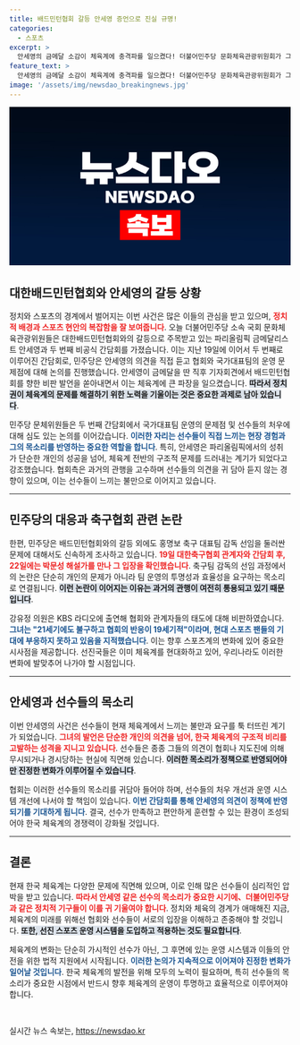 ```yaml
---
title: 배드민턴협회 갈등 안세영 증언으로 진실 규명!
categories:
  - 스포츠
excerpt: >
  안세영의 금메달 소감이 체육계에 충격파를 일으켰다! 더불어민주당 문화체육관광위원회가 그녀와의 간담회를 통해 대한배드민턴협회와의 갈등을 심도 있게 논의했다. 과연 배드민턴의 미래는 어떻게 될까?
feature_text: >
  안세영의 금메달 소감이 체육계에 충격파를 일으켰다! 더불어민주당 문화체육관광위원회가 그녀와의 간담회를 통해 대한배드민턴협회와의 갈등을 심도 있게 논의했다. 과연 배드민턴의 미래는 어떻게 될까?
image: '/assets/img/newsdao_breakingnews.jpg'
---
```


<p><img src="/assets/img/newsdao_breakingnews.jpg" alt="koreaapp 속보" /></p>

<h2 data-ke-size="size26">대한배드민턴협회와 안세영의 갈등 상황</h2>

<p data-ke-size="size16">정치와 스포츠의 경계에서 벌어지는 이번 사건은 많은 이들의 관심을 받고 있으며, <b><span style="color: #ee2323;">정치적 배경과 스포츠 현안의 복잡함을 잘 보여줍니다</span></b>. 오늘 더불어민주당 소속 국회 문화체육관광위원들은 대한배드민턴협회와의 갈등으로 주목받고 있는 파리올림픽 금메달리스트 안세영과 두 번째 비공식 간담회를 가졌습니다. 이는 지난 19일에 이어서 두 번째로 이루어진 간담회로, 민주당은 안세영의 의견을 직접 듣고 협회와 국가대표팀의 운영 문제점에 대해 논의를 진행했습니다. 안세영이 금메달을 딴 직후 기자회견에서 배드민턴협회를 향한 비판 발언을 쏟아내면서 이는 체육계에 큰 파장을 일으켰습니다. <b><span style="background-color: #21538527;">따라서 정치권이 체육계의 문제를 해결하기 위한 노력을 기울이는 것은 중요한 과제로 남아 있습니다</span></b>.</p>

<p data-ke-size="size16">민주당 문체위원들은 두 번째 간담회에서 국가대표팀 운영의 문제점 및 선수들의 처우에 대해 심도 있는 논의를 이어갔습니다. <b><span style="color: #1a5490;">이러한 자리는 선수들이 직접 느끼는 현장 경험과 그의 목소리를 반영하는 중요한 역할을 합니다</span></b>. 특히, 안세영은 파리올림픽에서의 성취가 단순한 개인의 성공을 넘어, 체육계 전반의 구조적 문제를 드러내는 계기가 되었다고 강조했습니다. 협회측은 과거의 관행을 고수하며 선수들의 의견을 귀 담아 듣지 않는 경향이 있으며, 이는 선수들이 느끼는 불만으로 이어지고 있습니다.</p>

<hr>

<h2 data-ke-size="size26">민주당의 대응과 축구협회 관련 논란</h2>

<p data-ke-size="size16">한편, 민주당은 배드민턴협회와의 갈등 외에도 홍명보 축구 대표팀 감독 선임을 둘러싼 문제에 대해서도 신속하게 조사하고 있습니다. <b><span style="color: #ee2323;">19일 대한축구협회 관계자와 간담회 후, 22일에는 박문성 해설가를 만나 그 입장을 확인했습니다</span></b>. 축구팀 감독의 선임 과정에서의 논란은 단순히 개인의 문제가 아니라 팀 운영의 투명성과 효율성을 요구하는 목소리로 연결됩니다. <b><span style="background-color: #21538527;">이런 논란이 이어지는 이유는 과거의 관행이 여전히 통용되고 있기 때문입니다</span></b>.</p>

<p data-ke-size="size16">강유정 의원은 KBS 라디오에 출연해 협회와 관계자들의 태도에 대해 비판하였습니다. <b><span style="color: #1a5490;">그녀는 "21세기에도 불구하고 협회의 반응이 19세기적"이라며, 현대 스포츠 팬들의 기대에 부응하지 못하고 있음을 지적했습니다</span></b>. 이는 향후 스포츠계의 변화에 있어 중요한 시사점을 제공합니다. 선진국들은 이미 체육계를 현대화하고 있어, 우리나라도 이러한 변화에 발맞추어 나가야 할 시점입니다.</p>

<hr>

<h2 data-ke-size="size26">안세영과 선수들의 목소리</h2>

<p data-ke-size="size16">이번 안세영의 사건은 선수들이 현재 체육계에서 느끼는 불만과 요구를 툭 터뜨린 계기가 되었습니다. <b><span style="color: #ee2323;">그녀의 발언은 단순한 개인의 의견을 넘어, 한국 체육계의 구조적 비리를 고발하는 성격을 지니고 있습니다</span></b>. 선수들은 종종 그들의 의견이 협회나 지도진에 의해 무시되거나 경시당하는 현실에 직면해 있습니다. <b><span style="background-color: #21538527;">이러한 목소리가 정책으로 반영되어야만 진정한 변화가 이루어질 수 있습니다</span></b>.</p>

<p data-ke-size="size16">협회는 이러한 선수들의 목소리를 귀담아 들어야 하며, 선수들의 처우 개선과 운영 시스템 개선에 나서야 할 책임이 있습니다. <b><span style="color: #1a5490;">이번 간담회를 통해 안세영의 의견이 정책에 반영되기를 기대하게 됩니다</span></b>. 결국, 선수가 만족하고 편안하게 훈련할 수 있는 환경이 조성되어야 한국 체육계의 경쟁력이 강화될 것입니다.</p>

<hr>

<h2 data-ke-size="size26">결론</h2>

<p data-ke-size="size16">현재 한국 체육계는 다양한 문제에 직면해 있으며, 이로 인해 많은 선수들이 심리적인 압박을 받고 있습니다. <b><span style="color: #ee2323;">따라서 안세영 같은 선수의 목소리가 중요한 시기에、더불어민주당과 같은 정치적 기구들이 이를 귀 기울여야 합니다</span></b>. 정치와 체육의 경계가 애매해진 지금, 체육계의 미래를 위해선 협회와 선수들이 서로의 입장을 이해하고 존중해야 할 것입니다. <b><span style="background-color: #21538527;">또한, 선진 스포츠 운영 시스템을 도입하고 적용하는 것도 필요합니다</span></b>.</p>

<p data-ke-size="size16">체육계의 변화는 단순히 가시적인 선수가 아닌, 그 후면에 있는 운영 시스템과 이들의 안전을 위한 법적 지원에서 시작됩니다. <b><span style="color: #1a5490;">이러한 논의가 지속적으로 이어져야 진정한 변화가 일어날 것입니다</span></b>. 한국 체육계의 발전을 위해 모두의 노력이 필요하며, 특히 선수들의 목소리가 중요한 시점에서 반드시 향후 체육계의 운영이 투명하고 효율적으로 이루어져야 합니다.</p>

<p data-ke-size="size16">&nbsp;</p>
실시간 뉴스 속보는, <a href="https://newsdao.kr" rel="dofollow">https://newsdao.kr</a>


